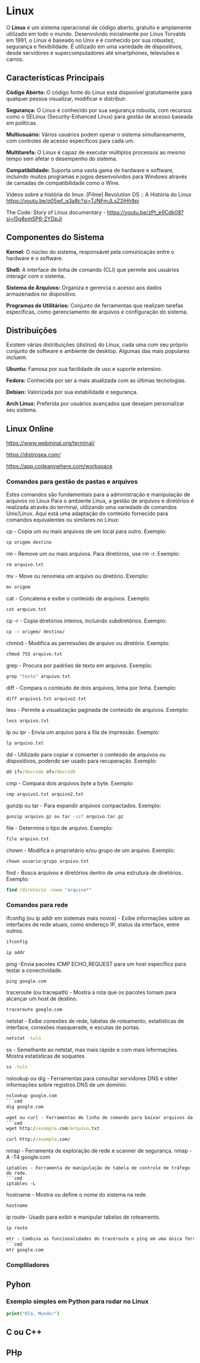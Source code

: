# Linux

O **Linux** é um sistema operacional de código aberto, gratuito e amplamente utilizado em todo o mundo. Desenvolvido inicialmente por Linus Torvalds em 1991, o Linux é baseado no Unix e é conhecido por sua robustez, segurança e flexibilidade. É utilizado em uma variedade de dispositivos, desde servidores e supercomputadores até smartphones, televisões e carros.

## Características Principais

**Código Aberto:** O código fonte do Linux está disponível gratuitamente para qualquer pessoa visualizar, modificar e distribuir.

**Segurança:** O Linux é conhecido por sua segurança robusta, com recursos como o SELinux (Security-Enhanced Linux) para gestão de acesso baseada em políticas.

**Multiusuário:** Vários usuários podem operar o sistema simultaneamente, com controles de acesso específicos para cada um.

**Multitarefa:** O Linux é capaz de executar múltiplos processos ao mesmo tempo sem afetar o desempenho do sistema.

**Compatibilidade:** Suporta uma vasta gama de hardware e software, incluindo muitos programas e jogos desenvolvidos para Windows através de camadas de compatibilidade como o Wine.

Videos sobre a história do linux: 
[Filme] Revolution OS :: A História do Linux https://youtu.be/o05wf_q3a8c?si=TJNFmJLsZ2iHh9pi

The Code: Story of Linux documentary  - https://youtu.be/zPt_e9Cdk08?si=I5g8xmSP6-2YDpJi

## Componentes do Sistema

**Kernel:** O núcleo do sistema, responsável pela comunicação entre o hardware e o software.

**Shell:** A interface de linha de comando (CLI) que permite aos usuários interagir com o sistema.

**Sistema de Arquivos:** Organiza e gerencia o acesso aos dados armazenados no dispositivo.

**Programas de Utilitários:** Conjunto de ferramentas que realizam tarefas específicas, como gerenciamento de arquivos e configuração do sistema.

## Distribuições

Existem várias distribuições (distros) do Linux, cada uma com seu próprio conjunto de software e ambiente de desktop. Algumas das mais populares incluem:

**Ubuntu:** Famosa por sua facilidade de uso e suporte extensivo.

**Fedora:** Conhecida por ser a mais atualizada com as últimas tecnologias.

**Debian:** Valorizada por sua estabilidade e segurança.

**Arch Linux:** Preferida por usuários avançados que desejam personalizar seu sistema.


## Linux Online

https://www.webminal.org/terminal/  

https://distrosea.com/

https://app.codeanywhere.com/workspace


### Comandos para gestão de pastas e arquivos

Estes comandos são fundamentais para a administração e manipulação de arquivos no Linux
Para o ambiente Linux, a gestão de arquivos e diretórios é realizada através do terminal, utilizando uma variedade de comandos Unix/Linux. Aqui está uma adaptação do conteúdo fornecido para comandos equivalentes ou similares no Linux:

cp - Copia um ou mais arquivos de um local para outro. Exemplo: 
```cmd
cp origem destino
```
rm - Remove um ou mais arquivos. Para diretórios, use rm -r. Exemplo: 
```cmd
rm arquivo.txt
```
mv - Move ou renomeia um arquivo ou diretório. Exemplo: 
```cmd
mv origem 
```
cat - Concatena e exibe o conteúdo de arquivos. Exemplo: 
```cmd
cat arquivo.txt 
```
cp -r - Copia diretórios inteiros, incluindo subdiretórios. Exemplo: 
```cmd
cp -r origem/ destino/
``` 
chmod - Modifica as permissões de arquivo ou diretório. Exemplo: 
```cmd
chmod 755 arquivo.txt
 ```   

grep - Procura por padrões de texto em arquivos. Exemplo: 
```cmd
grep "texto" arquivo.txt
```

diff - Compara o conteúdo de dois arquivos, linha por linha. Exemplo: 
```cmd
diff arquivo1.txt arquivo2.txt
```

less - Permite a visualização paginada de conteúdo de arquivos. Exemplo: 
```cmd
less arquivo.txt
 ```   
lp ou lpr - Envia um arquivo para a fila de impressão. Exemplo: 
```cmd
lp arquivo.txt
```

dd - Utilizado para copiar e converter o conteúdo de arquivos ou dispositivos, podendo ser usado para recuperação. Exemplo: 
```cmd
dd if=/dev/sda of=/dev/sdb
```

cmp - Compara dois arquivos byte a byte. Exemplo: 
```cmd
cmp arquivo1.txt arquivo2.txt
```
gunzip ou tar - Para expandir arquivos compactados. Exemplo: 
```cmd
gunzip arquivo.gz ou tar -xzf arquivo.tar.gz
```

file - Determina o tipo de arquivo. Exemplo: 
```cmd
file arquivo.txt
```
chown - Modifica o proprietário e/ou grupo de um arquivo. Exemplo: 
```cmd
chown usuario:grupo arquivo.txt
```
find - Busca arquivos e diretórios dentro de uma estrutura de diretórios. Exemplo: 
```cmd
find /diretorio -name "arquivo*"
```
### Comandos para rede

ifconfig (ou ip addr em sistemas mais novos) - Exibe informações sobre as interfaces de rede atuais, como endereço IP, status da interface, entre outros.
```cmd
ifconfig
```
```cmd
ip addr
```
ping  -Envia pacotes ICMP ECHO_REQUEST para um host específico para testar a conectividade.
```cmd
ping google.com 
```

traceroute (ou tracepath) - Mostra a rota que os pacotes tomam para alcançar um host de destino.
```cmd
traceroute google.com
```
netstat - Exibe conexões de rede, tabelas de roteamento, estatísticas de interface, conexões masquerade, e escutas de portas.
```cmd
netstat -tuln 
```
ss - Semelhante ao netstat, mas mais rápido e com mais informações. Mostra estatísticas de soquetes.
```cmd
ss -tuln 
```
nslookup ou dig - Ferramentas para consultar servidores DNS e obter informações sobre registros DNS de um domínio.
```cmd
nslookup google.com
```cmd
dig google.com

wget ou curl - Ferramentas de linha de comando para baixar arquivos da Internet.
```cmd
wget http://example.com/arquivo.txt
```
```cmd
curl http://example.com/ 
```
nmap - Ferramenta de exploração de rede e scanner de segurança.
nmap -A -T4 google.com 
```
iptables - Ferramenta de manipulação de tabela de controle de tráfego de rede.
```cmd
iptables -L 
```
hostname - Mostra ou define o nome do sistema na rede.
```cmd
hostname 
```
ip route-  Usado para exibir e manipular tabelas de roteamento.
```cmd
ip route

mtr - Combina as funcionalidades do traceroute e ping em uma única ferramenta.
```cmd
mtr google.com 
```
### Compliladores

## Pyhon

### Exemplo simples em Python para rodar no Linux
```cmd
print("Olá, Mundo!")
```

## C ou C++


## PHp




